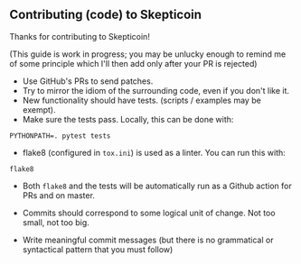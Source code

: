 ## Contributing (code) to Skepticoin

Thanks for contributing to Skepticoin!

(This guide is work in progress; you may be unlucky enough to remind me of some principle which I'll then add only after
your PR is rejected)

* Use GitHub's PRs to send patches.
* Try to mirror the idiom of the surrounding code, even if you don't like it.
* New functionality should have tests. (scripts / examples may be exempt).
* Make sure the tests pass. Locally, this can be done with:

```
PYTHONPATH=. pytest tests
```

* flake8 (configured in `tox.ini`) is used as a linter. You can run this with:

```
flake8
```

* Both `flake8` and the tests will be automatically run as a Github action for PRs and on master.

* Commits should correspond to some logical unit of change. Not too small, not too big.
* Write meaningful commit messages (but there is no grammatical or syntactical pattern that you must follow)
